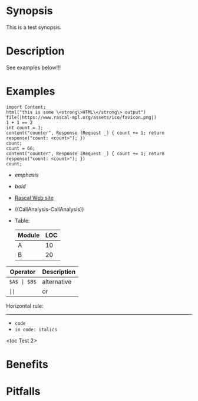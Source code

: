 # Synopsis
This is a test synopsis.
 
# Description
See examples below!!!

# Examples 
 
```rascal-shell
import Content; 
html("this is some \<strong\>HTML\</strong\> output")
file(|https://www.rascal-mpl.org/assets/ico/favicon.png|)
1 + 1 == 2
int count = 1;
content("counter", Response (Request _) { count += 1; return response("count: <count>"); })
count;
count = 66;
content("counter", Response (Request _) { count += 1; return response("count: <count>"); })
count;
```

* _emphasis_
* *bold*
* [Rascal Web site](http:///rascal-mpl.org)
* ((CallAnalysis-CallAnalysis)) 
* Table:

  | Module | LOC |
  |--------|-----|
  | A      | 10 |
  | B      | 20 |
   
  
| Operator    | Description |
|------------|------------|
| `$A$ \| $B$` | alternative |
| `\|\|`       | or          |
   
Horizontal rule:

---

* `code`
* `in code: italics`

<toc Test 2>

# Benefits

# Pitfalls
